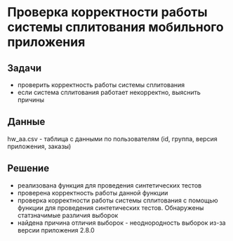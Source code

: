 # Проверка корректности работы системы сплитования мобильного приложения
## Задачи
- проверить корректность работы системы сплитования
- если система сплитования работает некорректно, выяснить причины
## Данные
hw_aa.csv - таблица с данными по пользователям (id, группа, версия приложения, заказы)
## Решение
- реализована функция для проведения синтетических тестов
- проверена корректность работы данной функции
- проверка корректности работы системы сплитования с помощью функции для проведения синтетических тестов. Обнаружены статзначимые различия выборок
- найдена причина отличия выборок - неоднородность выборок из-за версии приложения 2.8.0
